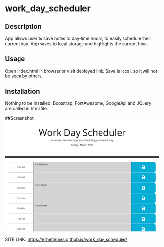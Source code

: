 # work_day_scheduler

## Description
App allows user to save notes to day-time hours, to easily schedule their current day. App saves to local storage and highlights the current hour.

## Usage
Open index.html in browser or visit deployed link. Save is local, so it will not be seen by others.

## Installation
Nothing to be installed. Bootstrap, FontAwesome, GoogleApi and JQuery are called in html file.

##Screenshot
![Alt text](./assets/imgs/scheduler_1.PNG?raw=true "Preview image of Scheduler")

SITE LINK: https://erheltemes.github.io/work_day_scheduler/

 
